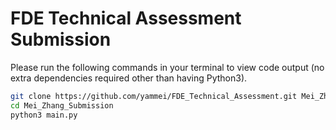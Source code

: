 <h1>FDE Technical Assessment Submission</h1>

Please run the following commands in your terminal to view code output (no extra dependencies required other than having Python3).

```bash
git clone https://github.com/yammei/FDE_Technical_Assessment.git Mei_Zhang_Submission
cd Mei_Zhang_Submission
python3 main.py
```
